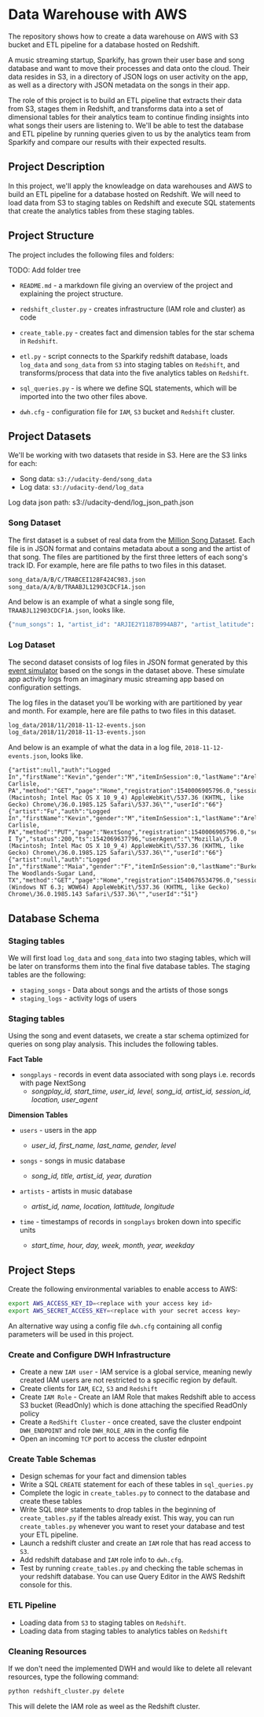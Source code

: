 # Data Warehouse with AWS
The repository shows how to create a data warehouse on AWS with S3 bucket and ETL pipeline for a database hosted on Redshift.


A music streaming startup, Sparkify, has grown their user base and song database and want to move their processes and data onto the cloud. Their data resides in S3, in a directory of JSON logs on user activity on the app, as well as a directory with JSON metadata on the songs in their app.

The role of this project is to build an ETL pipeline that extracts their data from S3, stages them in Redshift, and transforms data into a set of dimensional tables for their analytics team to continue finding insights into what songs their users are listening to. We'll be able to test the database and ETL pipeline by running queries given to us by the analytics team from Sparkify and compare our results with their expected results.

## Project Description
In this project, we'll apply the knowleadge on data warehouses and AWS to build an ETL pipeline for a database hosted on Redshift. We will need to load data from S3 to staging tables on Redshift and execute SQL statements that create the analytics tables from these staging tables.

## Project Structure
The project includes the following files and folders:

TODO: Add folder tree


- `README.md` - a markdown file giving an overview of the project and explaining the project structure.
- `redshift_cluster.py` - creates infrastructure (IAM role and cluster) as code
- `create_table.py` - creates fact and dimension tables for the star schema in `Redshift`.
- `etl.py` - script connects to the Sparkify redshift database, loads `log_data` and `song_data` from `S3` into staging tables on `Redshift`, and transforms/process that data into the five analytics tables on `Redshift`.

- `sql_queries.py` - is where we define SQL statements, which will be imported into the two other files above.
- `dwh.cfg` - configuration file for `IAM`, `S3` bucket and `Redshift` cluster.


## Project Datasets
We'll be working with two datasets that reside in S3. Here are the S3 links for each:

- Song data: `s3://udacity-dend/song_data`
- Log data: `s3://udacity-dend/log_data`

Log data json path: s3://udacity-dend/log_json_path.json

### Song Dataset
The first dataset is a subset of real data from the [Million Song Dataset](http://millionsongdataset.com/). Each file is in JSON format and contains metadata about a song and the artist of that song. The files are partitioned by the first three letters of each song's track ID. For example, here are file paths to two files in this dataset.

```bash
song_data/A/B/C/TRABCEI128F424C983.json
song_data/A/A/B/TRAABJL12903CDCF1A.json
```

And below is an example of what a single song file, `TRAABJL12903CDCF1A.json`, looks like.

```bash
{"num_songs": 1, "artist_id": "ARJIE2Y1187B994AB7", "artist_latitude": null, "artist_longitude": null, "artist_location": "", "artist_name": "Line Renaud", "song_id": "SOUPIRU12A6D4FA1E1", "title": "Der Kleine Dompfaff", "duration": 152.92036, "year": 0}
```

### Log Dataset
The second dataset consists of log files in JSON format generated by this [event simulator](https://github.com/Interana/eventsim) based on the songs in the dataset above. These simulate app activity logs from an imaginary music streaming app based on configuration settings.

The log files in the dataset you'll be working with are partitioned by year and month. For example, here are file paths to two files in this dataset.

```bash
log_data/2018/11/2018-11-12-events.json
log_data/2018/11/2018-11-13-events.json
```

And below is an example of what the data in a log file, `2018-11-12-events.json`, looks like.

```
{"artist":null,"auth":"Logged In","firstName":"Kevin","gender":"M","itemInSession":0,"lastName":"Arellano","length":null,"level":"free","location":"Harrisburg-Carlisle, PA","method":"GET","page":"Home","registration":1540006905796.0,"sessionId":514,"song":null,"status":200,"ts":1542069417796,"userAgent":"\"Mozilla\/5.0 (Macintosh; Intel Mac OS X 10_9_4) AppleWebKit\/537.36 (KHTML, like Gecko) Chrome\/36.0.1985.125 Safari\/537.36\"","userId":"66"}
{"artist":"Fu","auth":"Logged In","firstName":"Kevin","gender":"M","itemInSession":1,"lastName":"Arellano","length":280.05832,"level":"free","location":"Harrisburg-Carlisle, PA","method":"PUT","page":"NextSong","registration":1540006905796.0,"sessionId":514,"song":"Ja I Ty","status":200,"ts":1542069637796,"userAgent":"\"Mozilla\/5.0 (Macintosh; Intel Mac OS X 10_9_4) AppleWebKit\/537.36 (KHTML, like Gecko) Chrome\/36.0.1985.125 Safari\/537.36\"","userId":"66"}
{"artist":null,"auth":"Logged In","firstName":"Maia","gender":"F","itemInSession":0,"lastName":"Burke","length":null,"level":"free","location":"Houston-The Woodlands-Sugar Land, TX","method":"GET","page":"Home","registration":1540676534796.0,"sessionId":510,"song":null,"status":200,"ts":1542071524796,"userAgent":"\"Mozilla\/5.0 (Windows NT 6.3; WOW64) AppleWebKit\/537.36 (KHTML, like Gecko) Chrome\/36.0.1985.143 Safari\/537.36\"","userId":"51"}
```

## Database Schema 
### Staging tables
We will first load `log_data` and `song_data` into two staging tables, which will be later on transforms them into the final five database tables. The staging tables are the following:

- `staging_songs` - Data about songs and the artists of those songs 
- `staging_logs` - activity logs of users

### Staging tables
Using the song and event datasets, we create a star schema optimized for queries on song play analysis. This includes the following tables.

**Fact Table**
- `songplays` - records in event data associated with song plays i.e. records with page NextSong 
  - *songplay_id, start_time, user_id, level, song_id, artist_id, session_id, location, user_agent*
 
**Dimension Tables**
- `users` - users in the app
  - *user_id, first_name, last_name, gender, level*

- `songs` - songs in music database
  - *song_id, title, artist_id, year, duration*
 
- `artists` - artists in music database
  - *artist_id, name, location, lattitude, longitude*

- `time` - timestamps of records in `songplays` broken down into specific units
  - *start_time, hour, day, week, month, year, weekday*

## Project Steps

Create the following environmental variables to enable access to AWS:

```bash
export AWS_ACCESS_KEY_ID=<replace with your access key id>
export AWS_SECRET_ACCESS_KEY=<replace with your secret access key>
```

An alternative way using a config file `dwh.cfg` containing all config parameters will be used in this project.

### Create and Configure DWH Infrastructure
- Create a new `IAM user` - IAM service is a global service, meaning newly created IAM users are not restricted to a specific region by default.
- Create clients for `IAM`, `EC2`, `S3` and `Redshift`
- Create `IAM Role` - Create an IAM Role that makes Redshift able to access S3 bucket (ReadOnly) which is done attaching the specified ReadOnly policy
- Create a `RedShift Cluster` - once created, save the cluster endpoint `DWH_ENDPOINT` and role `DWH_ROLE_ARN` in the config file
- Open an incoming `TCP` port to access the cluster ednpoint

### Create Table Schemas
- Design schemas for your fact and dimension tables
- Write a SQL `CREATE` statement for each of these tables in `sql_queries.py`
- Complete the logic in `create_tables.py` to connect to the database and create these tables
- Write SQL `DROP` statements to drop tables in the beginning of `create_tables.py` if the tables already exist. This way, you can run `create_tables.py` whenever you want to reset your database and test your ETL pipeline.
- Launch a redshift cluster and create an `IAM` role that has read access to `S3`.
- Add redshift database and `IAM` role info to `dwh.cfg`.
- Test by running `create_tables.py` and checking the table schemas in your redshift database. You can use Query Editor in the AWS Redshift console for this.

### ETL Pipeline
- Loading data from `S3` to staging tables on `Redshift`.
- Loading data from staging tables to analytics tables on `Redshift`

### Cleaning Resources
If we don't need the implemented DWH and would like to delete all relevant resources, type the following command:

```bash
python redshift_cluster.py delete
```

This will delete the IAM role as weel as the Redshift cluster.
